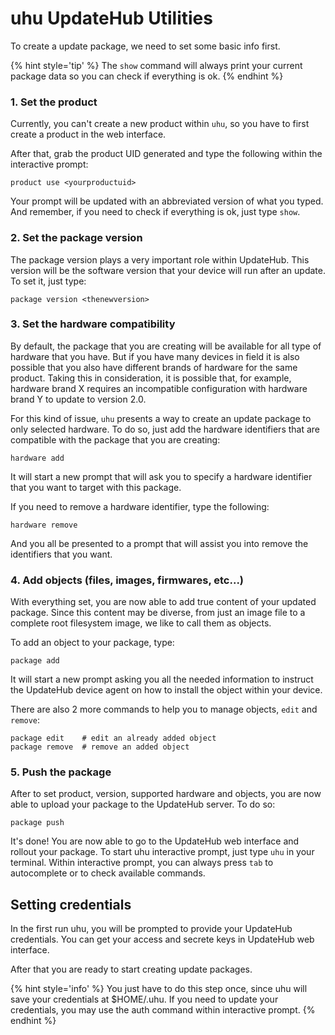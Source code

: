 # uhu UpdateHub Utilities

To create a update package, we need to set some basic info first.

{% hint style='tip' %}
The `show` command will always print your current package data so
you can check if everything is ok.
{% endhint %}

### 1. Set the product

Currently, you can't create a new product within `uhu`, so you have to
first create a product in the web interface.

After that, grab the product UID generated and type the following
within the interactive prompt:

    product use <yourproductuid>

Your prompt will be updated with an abbreviated version of what you
typed. And remember, if you need to check if everything is ok, just
type `show`.

### 2. Set the package version

The package version plays a very important role within UpdateHub. This
version will be the software version that your device will run after
an update. To set it, just type:

    package version <thenewversion>

### 3. Set the hardware compatibility

By default, the package that you are creating will be available for
all type of hardware that you have. But if you have many devices in
field it is also possible that you also have different brands of
hardware for the same product. Taking this in consideration, it is
possible that, for example, hardware brand X requires an incompatible
configuration with hardware brand Y to update to version 2.0.

For this kind of issue, `uhu` presents a way to create an update
package to only selected hardware. To do so, just add the hardware
identifiers that are compatible with the package that you are
creating:

    hardware add

It will start a new prompt that will ask you to specify a hardware
identifier that you want to target with this package.

If you need to remove a hardware identifier, type the following:

    hardware remove

And you all be presented to a prompt that will assist you into remove
the identifiers that you want.

### 4. Add objects (files, images, firmwares, etc...)

With everything set, you are now able to add true content of your
updated package. Since this content may be diverse, from just an image
file to a complete root filesystem image, we like to call them as
objects.

To add an object to your package, type:

    package add

It will start a new prompt asking you all the needed information to
instruct the UpdateHub device agent on how to install the object
within your device.

There are also 2 more commands to help you to manage objects, `edit` and `remove`:

    package edit    # edit an already added object
    package remove  # remove an added object

### 5. Push the package

After to set product, version, supported hardware and objects, you are now able
to upload your package to the UpdateHub server. To do so:

    package push

It's done! You are now able to go to the UpdateHub web interface and
rollout your package.
To start uhu interactive prompt, just type `uhu` in your
terminal. Within interactive prompt, you can always press `tab` to
autocomplete or to check available commands.

## Setting credentials

In the first run uhu, you will be prompted to provide your UpdateHub credentials.
You can get your access and secrete keys in UpdateHub web interface.

After that you are ready to start creating update packages.

{% hint style='info' %}
You just have to do this step once, since uhu will save your credentials at $HOME/.uhu.
If you need to update your credentials, you may use the auth command within interactive prompt.
{% endhint %}

